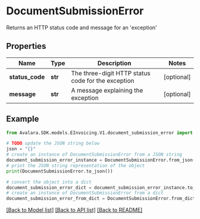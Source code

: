 # DocumentSubmissionError

Returns an HTTP status code and message for an 'exception'

## Properties

Name | Type | Description | Notes
------------ | ------------- | ------------- | -------------
**status_code** | **str** | The three-digit HTTP status code for the exception | [optional] 
**message** | **str** | A message explaining the exception | [optional] 

## Example

```python
from Avalara.SDK.models.EInvoicing.V1.document_submission_error import DocumentSubmissionError

# TODO update the JSON string below
json = "{}"
# create an instance of DocumentSubmissionError from a JSON string
document_submission_error_instance = DocumentSubmissionError.from_json(json)
# print the JSON string representation of the object
print(DocumentSubmissionError.to_json())

# convert the object into a dict
document_submission_error_dict = document_submission_error_instance.to_dict()
# create an instance of DocumentSubmissionError from a dict
document_submission_error_from_dict = DocumentSubmissionError.from_dict(document_submission_error_dict)
```
[[Back to Model list]](../README.md#documentation-for-models) [[Back to API list]](../README.md#documentation-for-api-endpoints) [[Back to README]](../README.md)



